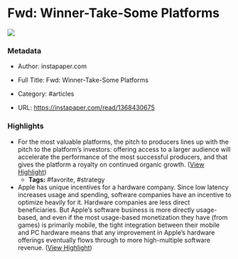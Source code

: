 # Fwd: Winner-Take-Some Platforms

![](https://readwise-assets.s3.amazonaws.com/static/images/article2.74d541386bbf.png)

### Metadata

- Author: instapaper.com
- Full Title: Fwd: Winner-Take-Some Platforms
- Category: #articles


- URL: https://instapaper.com/read/1368430675

### Highlights

- For the most valuable platforms, the pitch to producers lines up with the pitch to the platform’s investors: offering access to a larger audience will accelerate the performance of the most successful producers, and that gives the platform a royalty on continued organic growth. ([View Highlight](https://instapaper.com/read/1368430675/14819242))
    - **Tags:** #favorite, #strategy
- Apple has unique incentives for a hardware company. Since low latency increases usage and spending, software companies have an incentive to optimize heavily for it. Hardware companies are less direct beneficiaries. But Apple’s software business is more directly usage-based, and even if the most usage-based monetization they have (from games) is primarily mobile, the tight integration between their mobile and PC hardware means that any improvement in Apple’s hardware offerings eventually flows through to more high-multiple software revenue. ([View Highlight](https://instapaper.com/read/1368430675/14819312))
